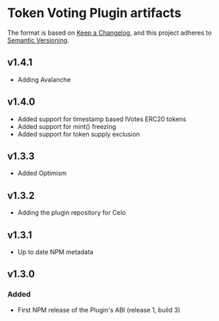 # Token Voting Plugin artifacts

The format is based on [Keep a Changelog](https://keepachangelog.com/en/1.0.0/),
and this project adheres to [Semantic Versioning](https://semver.org/spec/v2.0.0.html).

## v1.4.1

- Adding Avalanche

## v1.4.0

- Added support for timestamp based IVotes ERC20 tokens
- Added support for mint() freezing
- Added support for token supply exclusion

## v1.3.3

- Added Optimism

## v1.3.2

- Adding the plugin repository for Celo

## v1.3.1

- Up to date NPM metadata

## v1.3.0

### Added

- First NPM release of the Plugin's ABI (release 1, build 3)
